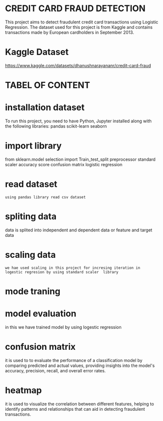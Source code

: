 # CREDIT  CARD FRAUD DETECTION

This project aims to detect fraudulent credit card transactions using Logistic Regression. The dataset used for this project is from Kaggle and contains transactions made by European cardholders in September 2013.

# Kaggle Dataset
  https://www.kaggle.com/datasets/dhanushnarayananr/credit-card-fraud

# TABEL  OF   CONTENT
# installation dataset 
   To run this project, you need to have Python, Jupyter installed along with the following libraries:
  pandas
  scikit-learn
  seaborn
# import library
   from sklearn.model selection import Train_test_split
   preprocessor 
   standard scaler
   accuracy score
   confusion matrix
   logistic regression
# read dataset
    using pandas library read csv dataset
# spliting data
  data is splited into  independent  and dependent data or feature and target data
# scaling  data
    we hae used scaling in this project for incresing iteration in logestic regresion by using standard scaler  library
# mode traning
# model evaluation
   in this we have trained model by using logestic regression
# confusion matrix
 it is  used  to to evaluate the performance of a classification model by comparing predicted and actual values, providing insights into the model's accuracy, precision, recall, and overall error rates.
# heatmap
  it is used to visualize the correlation between different features, helping to identify patterns and relationships that can aid in detecting fraudulent transactions.




